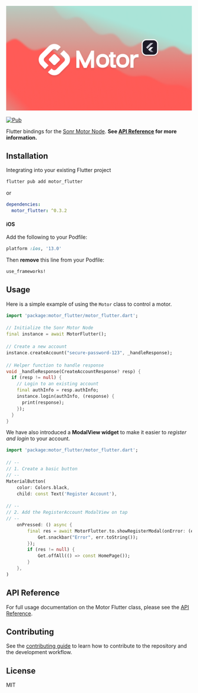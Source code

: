 ![Motor Flutter Banner](./doc/static-assets/gh-motor-banner.png)

[![Pub](https://img.shields.io/pub/v/motor_flutter.svg)](https://pub.dev/packages/motor_flutter)

Flutter bindings for the [Sonr Motor Node](https://docs.sonr.io). **See [API Reference](https://motor.build/motor_flutter/MotorFlutter-class.html) for more information.**

## Installation

Integrating into your existing Flutter project
```sh
flutter pub add motor_flutter
```

or

```yaml
dependencies:
  motor_flutter: ^0.3.2
```

#### iOS

Add the following to your Podfile:

```ruby
platform :ios, '13.0'
```

Then **remove** this line from your Podfile:
```ruby
use_frameworks!
```

## Usage

Here is a simple example of using the `Motor` class to control a motor.

```dart
import 'package:motor_flutter/motor_flutter.dart';

// Initialize the Sonr Motor Node
final instance = await MotorFlutter();

// Create a new account
instance.createAccount("secure-password-123", _handleResponse);

// Helper function to handle response
void _handleResponse(CreateAccountResponse? resp) {
  if (resp != null) {
    // Login to an existing account
    final authInfo = resp.authInfo;
    instance.login(authInfo, (response) {
      print(response);
    });
  }
}
```

We have also introduced a **ModalView widget** to make it easier to _register and login_ to your account.

```dart
import 'package:motor_flutter/motor_flutter.dart';

// --
// 1. Create a basic button
// --
MaterialButton(
    color: Colors.black,
    child: const Text('Register Account'),

// --
// 2. Add the RegisterAccount ModalView on tap
// --
    onPressed: () async {
        final res = await MotorFlutter.to.showRegisterModal(onError: (err) {
            Get.snackbar("Error", err.toString());
        });
        if (res != null) {
            Get.offAll(() => const HomePage());
        }
    },
)
```

## API Reference

For full usage documentation on the Motor Flutter class, please see the [API Reference](https://motor.build/motor_flutter/MotorFlutter-class.html).

## Contributing

See the [contributing guide](CONTRIBUTING.md) to learn how to contribute to the repository and the development workflow.

## License

MIT
